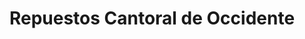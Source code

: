 ---
title: "Repuestos Cantoral de Occidente"
url: /quetzaltenango/repuestos-cantoral-de-occidente/
shop: Autoteile
---